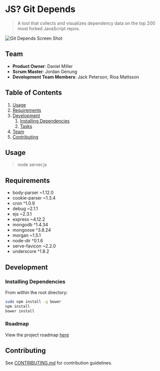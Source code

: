 # JS? Git Depends

> A tool that collects and visualizes dependency data on the top 200 most forked JavaScript repos.

![Git Depends Screen Shot](http://s7.postimg.org/xtnt2ca9n/gitwhatwemean.jpg)

## Team

  - __Product Owner__: Daniel Miller
  - __Scrum Master__: Jordan Genung
  - __Development Team Members__: Jack Peterson, Rioa Mattsson

## Table of Contents

1. [Usage](#Usage)
1. [Requirements](#requirements)
1. [Development](#development)
    1. [Installing Dependencies](#installing-dependencies)
    1. [Tasks](#tasks)
1. [Team](#team)
1. [Contributing](#contributing)

## Usage

> node server.js

## Requirements

- body-parser ~1.12.0
- cookie-parser ~1.3.4
- cron ^1.0.9
- debug ~2.1.1
- ejs ~2.3.1
- express ~4.12.2
- mongodb ^1.4.34
- mongoose ^3.8.24
- morgan ~1.5.1
- node-dir ^0.1.6
- serve-favicon ~2.2.0
- underscore ^1.8.2

## Development

### Installing Dependencies

From within the root directory:

```sh
sudo npm install -g bower
npm install
bower install
```

### Roadmap

View the project roadmap [here](https://waffle.io/pond-and-kraken/git-what-we-mean)


## Contributing

See [CONTRIBUTING.md](CONTRIBUTING.md) for contribution guidelines.

